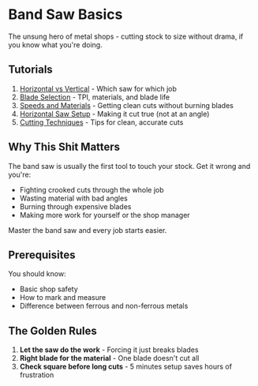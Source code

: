# Band Saw Basics

The unsung hero of metal shops - cutting stock to size without drama, if
you know what you're doing.

## Tutorials

1. [Horizontal vs Vertical](./horizontal_vs_vertical.md) - Which saw for which job
2. [Blade Selection](./blade_selection.md) - TPI, materials, and blade life
3. [Speeds and Materials](./speeds_and_materials.md) - Getting clean cuts
   without burning blades
4. [Horizontal Saw Setup](./horizontal_saw_setup.md) - Making it cut true
   (not at an angle)
5. [Cutting Techniques](./cutting_techniques.md) - Tips for clean, accurate cuts

## Why This Shit Matters

The band saw is usually the first tool to touch your stock. Get it wrong and you're:

- Fighting crooked cuts through the whole job
- Wasting material with bad angles
- Burning through expensive blades
- Making more work for yourself or the shop manager

Master the band saw and every job starts easier.

## Prerequisites

You should know:

- Basic shop safety
- How to mark and measure
- Difference between ferrous and non-ferrous metals

## The Golden Rules

1. **Let the saw do the work** - Forcing it just breaks blades
2. **Right blade for the material** - One blade doesn't cut all
3. **Check square before long cuts** - 5 minutes setup saves hours of
   frustration
